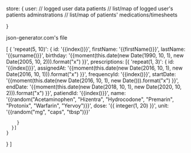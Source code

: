 store: {
  user: // logged user data 
  patients // list/map of logged user's patients
  adminstrations // list/map of patients' medications/timesheets

}


json-generator.com's file

[
  {
      'repeat(5, 10)': 
    {
      id: '{{index()}}',
      firstName: '{{firstName()}}',
      lastName: '{{surname()}}',
      birthday: '{{moment(this.date(new Date(1990, 10, 1), new Date(2005, 10, 2))).format("x") }}',
      prescriptions: [{
        'repeat(1, 3)':
        {
          id: '{{index()}}',
          assignedAt: '{{moment(this.date(new Date(2016, 10, 1), new Date(2016, 10, 1))).format("x") }}',
          frequencyId: '{{index()}}',
          startDate: '{{moment(this.date(new Date(2016, 10, 1), new Date())).format("x") }}',
          endDate: '{{moment(this.date(new Date(2018, 10, 1), new Date(2020, 10, 2))).format("x") }}',
          patiendId: '{{index()}}',
          name: '{{random("Acetaminophen", "Hizentra", "Hydrocodone", "Premarin", "Protonix", "Warfarin", "Yervoy")}}',
          dose: '{{ integer(1, 20) }}',
          unit: '{{random("mg", "caps", "tbsp")}}'

        }
      }]
    }
  }
]